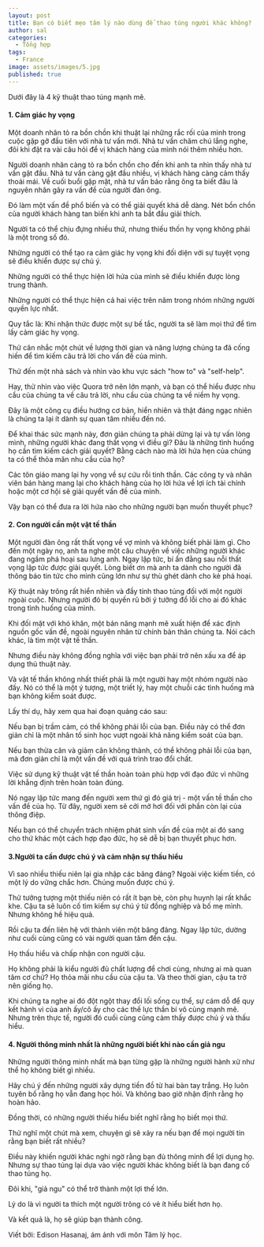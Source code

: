 ```yaml
---
layout: post
title: Bạn có biết mẹo tâm lý nào dùng để thao túng người khác không?
author: sal
categories:
  - Tổng hợp
tags:
  - France
image: assets/images/5.jpg
published: true
---
```

Dưới đây là 4 kỹ thuật thao túng mạnh mẽ.

#### 1. Cảm giác hy vọng

Một doanh nhân tỏ ra bồn chồn khi thuật lại những rắc rối của mình trong cuộc gặp gỡ đầu tiên với nhà tư vấn mới. Nhà tư vấn chăm chú lắng nghe, đôi khi đặt ra vài câu hỏi để vị khách hàng của mình nói thêm nhiều hơn.

Người doanh nhân càng tỏ ra bồn chồn cho đến khi anh ta nhìn thấy nhà tư vấn gật đầu. Nhà tư vấn càng gật đầu nhiều, vị khách hàng càng cảm thấy thoải mái. Về cuối buổi gặp mặt, nhà tư vấn bảo rằng ông ta biết đâu là nguyên nhân gây ra vấn đề của người đàn ông.

Đó làm một vấn đề phổ biến và có thể giải quyết khá dễ dàng. Nét bồn chồn của người khách hàng tan biến khi anh ta bắt đầu giải thích.

Người ta có thể chịu đựng nhiều thứ, nhưng thiếu thốn hy vọng không phải là một trong số đó.

Những người có thể tạo ra cảm giác hy vọng khi đối diện với sự tuyệt vọng sẽ điều khiển được sự chú ý.

Những người có thể thực hiện lời hứa của mình sẽ điều khiển được lòng trung thành.

Những người có thể thực hiện cả hai việc trên năm trong nhóm những người quyền lực nhất.

Quy tắc là: Khi nhận thức được một sự bế tắc, người ta sẽ làm mọi thứ để tìm lấy cảm giác hy vọng.

Thử cân nhắc một chút về lượng thời gian và năng lượng chúng ta đã cống hiến để tìm kiếm câu trả lời cho vấn đề của mình.

Thử đến một nhà sách và nhìn vào khu vực sách "how to" và "self-help".

Hay, thử nhìn vào việc Quora trở nên lớn mạnh, và bạn có thể hiểu được nhu cầu của chúng ta về câu trả lời, nhu cầu của chúng ta về niềm hy vọng.

Đây là một công cụ điều hướng cơ bản, hiển nhiên và thật đáng ngạc nhiên là chúng ta lại ít dành sự quan tâm nhiều đến nó.

Để khai thác sức mạnh này, đơn giản chúng ta phải dừng lại và tự vấn lòng mình, những người khác đang thất vọng vì điều gì? Đâu là những tình huống họ cần tìm kiếm cách giải quyết? Bằng cách nào mà lời hứa hẹn của chúng ta có thể thỏa mãn nhu cầu của họ?

Các tôn giáo mang lại hy vọng về sự cứu rỗi tinh thần. Các công ty và nhân viên bán hàng mang lại cho khách hàng của họ lời hứa về lợi ích tài chính hoặc một cơ hội sẽ giải quyết vấn đề của mình.

Vậy bạn có thể đưa ra lời hứa nào cho những người bạn muốn thuyết phục?

#### 2. Con người cần một vật tế thần

Một người đàn ông rất thất vọng về vợ mình và không biết phải làm gì. Cho đến một ngày nọ, anh ta nghe một câu chuyện về việc những người khác đang ngầm phá hoại sau lưng anh. Ngay lập tức, bí ẩn đằng sau nỗi thất vọng lập tức được giải quyết. Lòng biết ơn mà anh ta dành cho người đã thông báo tin tức cho mình cũng lớn như sự thù ghét dành cho kẻ phá hoại.

Kỹ thuật này trông rất hiển nhiên và đầy tính thao túng đối với một người ngoài cuộc. Nhưng người đó bị quyến rũ bởi ý tưởng đổ lỗi cho ai đó khác trong tình huống của mình.

Khi đối mặt với khó khăn, một bản năng mạnh mẽ xuất hiện để xác định nguồn gốc vấn đề, ngoài nguyên nhân từ chính bản thân chúng ta. Nói cách khác, là tìm một vật tế thần.

Nhưng điều này không đồng nghĩa với việc bạn phải trở nên xấu xa để áp dụng thủ thuật này.

Và vật tế thần không nhất thiết phải là một người hay một nhóm người nào đấy. Nó có thể là một ý tượng, một triết lý, hay một chuỗi các tình huống mà bạn không kiểm soát được.

Lấy thí dụ, hãy xem qua hai đoạn quảng cáo sau:

Nếu bạn bị trầm cảm, có thể không phải lỗi của bạn. Điều này có thể đơn giản chỉ là một nhân tố sinh học vượt ngoài khả năng kiểm soát của bạn.

Nếu bạn thừa cân và giảm cân không thành, có thể không phải lỗi của bạn, mà đơn giản chỉ là một vấn đề với quá trình trao đổi chất.

Việc sử dụng kỹ thuật vật tế thần hoàn toàn phù hợp với đạo đức vì những lời khẳng định trên hoàn toàn đúng.

Nó ngay lập tức mang đến người xem thứ gì đó giá trị - một vấn tề thần cho vấn đề của họ. Từ đây, người xem sẽ cởi mở hơi đối với phần còn lại của thông điệp.

Nếu bạn có thể chuyển trách nhiệm phát sinh vấn đề của một ai đó sang cho thứ khác một cách hợp đạo đức, họ sẽ dễ bị bạn thuyết phục hơn.

####  3.Người ta cần được chú ý và cảm nhận sự thấu hiểu

Vì sao nhiều thiếu niên lại gia nhập các băng đảng? Ngoài việc kiếm tiền, có một lý do vững chắc hơn. Chúng muốn được chú ý.

Thử tưởng tượng một thiếu niên có rất ít bạn bè, còn phụ huynh lại rất khắc khe. Cậu ta sẽ luôn cố tìm kiếm sự chú ý từ đồng nghiệp và bố mẹ mình. Nhưng không hề hiệu quả.

Rồi cậu ta đến liên hệ với thành viên một băng đảng. Ngay lập tức, dường như cuối cùng cũng có vài người quan tâm đến cậu.

Họ thấu hiểu và chấp nhận con người cậu.

Họ không phải là kiểu người đủ chất lượng để chơi cùng, nhưng ai mà quan tâm cơ chứ? Họ thỏa mãi nhu cầu của cậu ta. Và theo thời gian, cậu ta trở nên giống họ.

Khi chúng ta nghe ai đó đột ngột thay đổi lối sống cụ thể, sự cám dỗ để quy kết hành vi của anh ấy/cô ấy cho các thế lực thần bí vô cùng mạnh mẽ. Nhưng trên thực tế, người đó cuối cùng cũng cảm thấy được chú ý và thấu hiểu.

####  4. Người thông minh nhất là những người biết khi nào cần giả ngu

Những người thông minh nhất mà bạn từng gặp là những người hành xử như thể họ không biết gì nhiều.

Hãy chú ý đến những người xây dựng tiền đồ từ hai bàn tay trắng. Họ luôn tuyên bố rằng họ vẫn đang học hỏi. Và không bao giờ nhận định rằng họ hoàn hảo.

Đồng thời, có những người thiếu hiểu biết nghĩ rằng họ biết mọi thứ.

Thử nghĩ một chút mà xem, chuyện gì sẽ xảy ra nếu bạn để mọi người tin rằng bạn biết rất nhiều?

Điều này khiến người khác nghi ngờ rằng bạn đủ thông minh để lợi dụng họ. Nhưng sự thao túng lại dựa vào việc người khác không biết là bạn đang cố thao túng họ.

Đôi khi, "giả ngu" có thể trở thành một lợi thế lớn.

Lý do là vì người ta thích một người trông có vẻ ít hiểu biết hơn họ.

Và kết quả là, họ sẽ giúp bạn thành công.

Viết bởi: Edison Hasanaj, ám ảnh với môn Tâm lý học.